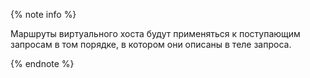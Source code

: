 {% note info %}

Маршруты виртуального хоста будут применяться к поступающим запросам в том порядке, в котором они описаны в теле запроса.

{% endnote %}